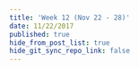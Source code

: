 ```yaml
---
title: 'Week 12 (Nov 22 - 28)'
date: 11/22/2017
published: true
hide_from_post_list: true
hide_git_sync_repo_link: false
---
```


<script src="https://3Dmol.csb.pitt.edu/build/3Dmol-min.js"></script>

   
<div style="height: 400px; width: 400px; position: relative;" class='viewer_3Dmoljs' data-pdb='2POR' data-backgroundcolor='0xffffff' data-style='stick'></div>

<div style="height: 300px; width: 300px; position: relative;" class="viewer_3Dmoljs" data-href="Cp+maleic-anhydride_exo_MMFF94.sdf" data-datatype="sdf" data-backgroundcolor="0xf6f7f9"></div>
